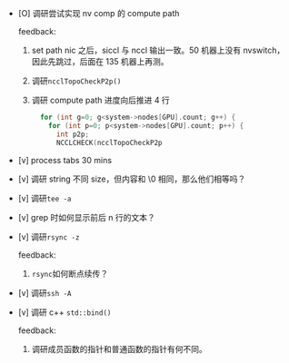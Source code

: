 * [O] 调研尝试实现 nv comp 的 compute path

    feedback: 

    1. set path nic 之后，siccl 与 nccl 输出一致。50 机器上没有 nvswitch，因此先跳过，后面在 135 机器上再测。

    1. 调研`ncclTopoCheckP2p()`

    1. 调研 compute path 进度向后推进 4 行

        ```cpp
          for (int g=0; g<system->nodes[GPU].count; g++) {
            for (int p=0; p<system->nodes[GPU].count; p++) {
              int p2p;
              NCCLCHECK(ncclTopoCheckP2p
        ```

* [v] process tabs  30 mins

* [v] 调研 string 不同 size，但内容和 \0 相同，那么他们相等吗？

* [v] 调研`tee -a`

* [v] grep 时如何显示前后 n 行的文本？

* [v] 调研`rsync -z`

    feedback:

    1. `rsync`如何断点续传？

* [v] 调研`ssh -A`

* [v] 调研 c++ `std::bind()`

    feedback:

    1. 调研成员函数的指针和普通函数的指针有何不同。

